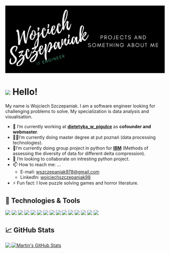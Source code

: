 ![Header](https://raw.githubusercontent.com/NadiraX/NadiraX/master/Wsz_header.jpg "Header")
# <img src="https://raw.githubusercontent.com/MartinHeinz/MartinHeinz/master/wave.gif" width="20px"> Hello! 
My name is Wojciech Szczepaniak. I am a software engineer looking for challenging problems to solve. My specialization is data analysis and visualisation.

- 🔭 I’m currently working at **[dietetyka_w_pigulce](https://www.instagram.com/dietetyka_w_pigulce/)** as **cofounder and webmaster**.
-  👨‍🎓I’m currently doing master degree at put poznań (data processing technologies).
- 🌱I’m currently doing group project in python for **[IBM](https://www.ibm.com/pl-pl)** (Methods of assessing the diversity of data for different delta compression).
- 👯 I’m looking to collaborate on intresting python project.
- 📫 How to reach me: ...
   - E-mail: wszczepaniak978@gmail.com
   - LinkedIn: [wojciechszczepaniak98](https://www.linkedin.com/in/wojciechszczepaniak98/)
- ⚡ Fun fact: I love puzzle solving games and horror literature.

## 🔧 Technologies & Tools
![](https://img.shields.io/badge/OS-Linux-informational?style=flat&logo=linux&logoColor=white&color=2bbc8a)
![](https://img.shields.io/badge/OS-Windows-informational?style=flat&logo=Windows&logoColor=white&color=2bbc8a)
![](https://img.shields.io/badge/Editor-IntelliJ_IDEA-informational?style=flat&logo=intellij-idea&logoColor=white&color=2bbc8a)
![](https://img.shields.io/badge/Editor-PyCharm-informational?style=flat&logo=PyCharm&logoColor=white&color=2bbc8a)
![](https://img.shields.io/badge/Code-Python-informational?style=flat&logo=python&logoColor=white&color=2bbc8a)
![](https://img.shields.io/badge/Code-Java-informational?style=flat&logo=java&logoColor=white&color=2bbc8a)
![](https://img.shields.io/badge/Lib-pandas-informational?style=flat&logo=pandas&logoColor=white&color=2bbc8a)
![](https://img.shields.io/badge/Lib-NumPy-informational?style=flat&logo=NumPy&logoColor=white&color=2bbc8a)
![](https://img.shields.io/badge/Lib-SciPy-informational?style=flat&logo=SciPy&logoColor=white&color=2bbc8a)
![](https://img.shields.io/badge/Lib-Keras-informational?style=flat&logo=Keras&logoColor=white&color=2bbc8a)
![](https://img.shields.io/badge/Lib-TensorFlow-informational?style=flat&logo=TensorFlow&logoColor=white&color=2bbc8a)
![](https://img.shields.io/badge/Shell-Bash-informational?style=flat&logo=gnu-bash&logoColor=white&color=2bbc8a)
![](https://img.shields.io/badge/Tools-OracleSQL-informational?style=flat&logo=Oracle&logoColor=white&color=2bbc8a)
![](https://img.shields.io/badge/Tools-GoogleCloud-informational?style=flat&logo=google-cloud&logoColor=white&color=2bbc8a)
![](https://img.shields.io/badge/AndMore-informational?style=flat&logoColor=white&color=2bbc8a)

## &#x1f4c8; GitHub Stats

<a href="https://github.com/NadiraX/NadiraX">
  <img align="center" src="https://github-readme-stats.vercel.app/api/top-langs/?username=NadiraX&hide=javascript,php,html,css,tex&title_color=ffffff&text_color=c9cacc&icon_color=2bbc8a&bg_color=1d1f21" />
</a>
<a href="https://github.com/NadiraX/NadiraX">
  <img align="center" src="https://github-readme-stats.vercel.app/api?username=NadiraX&show_icons=true&line_height=27&count_private=true&title_color=ffffff&text_color=c9cacc&icon_color=2bbc8a&bg_color=1d1f21" alt="Martin's GitHub Stats" />
</a>
